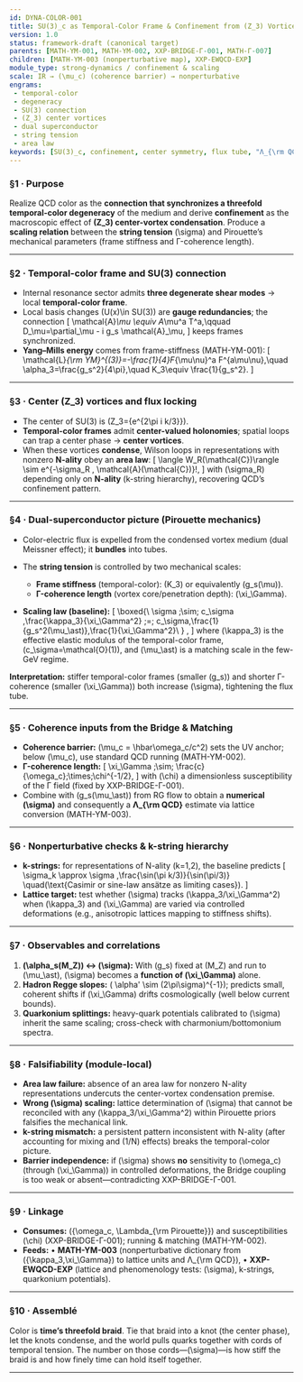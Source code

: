 ```yaml
---
id: DYNA-COLOR-001
title: SU(3)_c as Temporal-Color Frame & Confinement from (Z_3) Vortices
version: 1.0
status: framework-draft (canonical target)
parents: [MATH-YM-001, MATH-YM-002, XXP-BRIDGE-Γ-001, MATH-Γ-007]
children: [MATH-YM-003 (nonperturbative map), XXP-EWQCD-EXP]
module_type: strong-dynamics / confinement & scaling
scale: IR → (\mu_c) (coherence barrier) → nonperturbative
engrams:
 - temporal-color
 - degeneracy
 - SU(3) connection
 - (Z_3) center vortices
 - dual superconductor
 - string tension
 - area law
keywords: [SU(3)_c, confinement, center symmetry, flux tube, "Λ_{\rm QCD}", stiffness, coherence length]
---
```


### §1 · Purpose

Realize QCD color as the **connection that synchronizes a threefold temporal-color degeneracy** of the medium and derive **confinement** as the macroscopic effect of **(Z_3) center-vortex condensation**. Produce a **scaling relation** between the **string tension** (\sigma) and Pirouette’s mechanical parameters (frame stiffness and Γ-coherence length).

---

### §2 · Temporal-color frame and SU(3) connection

* Internal resonance sector admits **three degenerate shear modes** → local **temporal-color frame**.
* Local basis changes (U(x)\in SU(3)) are **gauge redundancies**; the connection
  [
  \mathcal{A}*\mu \equiv A*\mu^a T^a,\qquad D_\mu=\partial_\mu - i g_s \mathcal{A}_\mu,
  ]
  keeps frames synchronized.
* **Yang–Mills energy** comes from frame-stiffness (MATH-YM-001):
  [
  \mathcal{L}*{\rm YM}^{(3)}=-\frac{1}{4}F*{\mu\nu}^a F^{a\mu\nu},\quad
  \alpha_3=\frac{g_s^2}{4\pi},\quad K_3\equiv \frac{1}{g_s^2}.
  ]

---

### §3 · Center (Z_3) vortices and flux locking

* The center of SU(3) is (Z_3={e^{2\pi i k/3}}).
* **Temporal-color frames** admit **center-valued holonomies**; spatial loops can trap a center phase → **center vortices**.
* When these vortices **condense**, Wilson loops in representations with nonzero **N-ality** obey an **area law**:
  [
  \langle W_R(\mathcal{C})\rangle \sim e^{-\sigma_R , \mathcal{A}(\mathcal{C})}!,
  ]
  with (\sigma_R) depending only on **N-ality** (k-string hierarchy), recovering QCD’s confinement pattern.

---

### §4 · Dual-superconductor picture (Pirouette mechanics)

* Color-electric flux is expelled from the condensed vortex medium (dual Meissner effect); it **bundles** into tubes.
* The **string tension** is controlled by two mechanical scales:

  * **Frame stiffness** (temporal-color): (K_3) or equivalently (g_s(\mu)).
  * **Γ-coherence length** (vortex core/penetration depth): (\xi_\Gamma).
* **Scaling law (baseline):**
  [
  \boxed{\ \sigma ;\sim; c_\sigma ,\frac{\kappa_3}{\xi_\Gamma^2}
  ;=; c_\sigma,\frac{1}{g_s^2(\mu_\ast)},\frac{1}{\xi_\Gamma^2}\ } ,
  ]
  where (\kappa_3) is the effective elastic modulus of the temporal-color frame, (c_\sigma=\mathcal{O}(1)), and (\mu_\ast) is a matching scale in the few-GeV regime.

**Interpretation:** stiffer temporal-color frames (smaller (g_s)) and shorter Γ-coherence (smaller (\xi_\Gamma)) both increase (\sigma), tightening the flux tube.

---

### §5 · Coherence inputs from the Bridge & Matching

* **Coherence barrier:** (\mu_c = \hbar\omega_c/c^2) sets the UV anchor; below (\mu_c), use standard QCD running (MATH-YM-002).
* **Γ-coherence length:**
  [
  \xi_\Gamma ;\sim; \frac{c}{\omega_c};\times;\chi^{-1/2},
  ]
  with (\chi) a dimensionless susceptibility of the Γ field (fixed by XXP-BRIDGE-Γ-001).
* Combine with (g_s(\mu_\ast)) from RG flow to obtain a **numerical (\sigma)** and consequently a **Λ_{\rm QCD}** estimate via lattice conversion (MATH-YM-003).

---

### §6 · Nonperturbative checks & k-string hierarchy

* **k-strings:** for representations of N-ality (k=1,2), the baseline predicts
  [
  \sigma_k \approx \sigma ,\frac{\sin(\pi k/3)}{\sin(\pi/3)}
  \quad(\text{Casimir or sine-law ansätze as limiting cases}).
  ]
* **Lattice target:** test whether (\sigma) tracks (\kappa_3/\xi_\Gamma^2) when (\kappa_3) and (\xi_\Gamma) are varied via controlled deformations (e.g., anisotropic lattices mapping to stiffness shifts).

---

### §7 · Observables and correlations

1. **(\alpha_s(M_Z)) ↔ (\sigma):** With (g_s) fixed at (M_Z) and run to (\mu_\ast), (\sigma) becomes a **function of (\xi_\Gamma)** alone.
2. **Hadron Regge slopes:** ( \alpha' \sim (2\pi\sigma)^{-1}); predicts small, coherent shifts if (\xi_\Gamma) drifts cosmologically (well below current bounds).
3. **Quarkonium splittings:** heavy-quark potentials calibrated to (\sigma) inherit the same scaling; cross-check with charmonium/bottomonium spectra.

---

### §8 · Falsifiability (module-local)

* **Area law failure:** absence of an area law for nonzero N-ality representations undercuts the center-vortex condensation premise.
* **Wrong (\sigma) scaling:** lattice determination of (\sigma) that cannot be reconciled with any (\kappa_3/\xi_\Gamma^2) within Pirouette priors falsifies the mechanical link.
* **k-string mismatch:** a persistent pattern inconsistent with N-ality (after accounting for mixing and (1/N) effects) breaks the temporal-color picture.
* **Barrier independence:** if (\sigma) shows **no** sensitivity to (\omega_c) (through (\xi_\Gamma)) in controlled deformations, the Bridge coupling is too weak or absent—contradicting XXP-BRIDGE-Γ-001.

---

### §9 · Linkage

* **Consumes:** ({\omega_c, \Lambda_{\rm Pirouette}}) and susceptibilities (\chi) (XXP-BRIDGE-Γ-001); running & matching (MATH-YM-002).
* **Feeds:**
  • **MATH-YM-003** (nonperturbative dictionary from ({\kappa_3,\xi_\Gamma}) to lattice units and Λ_{\rm QCD}),
  • **XXP-EWQCD-EXP** (lattice and phenomenology tests: (\sigma), k-strings, quarkonium potentials).

---

### §10 · Assemblé

Color is **time’s threefold braid**. Tie that braid into a knot (the center phase), let the knots condense, and the world pulls quarks together with cords of temporal tension. The number on those cords—(\sigma)—is how stiff the braid is and how finely time can hold itself together.

---